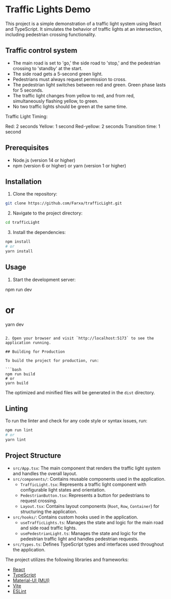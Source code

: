 # Traffic Lights Demo

This project is a simple demonstration of a traffic light system using React and TypeScript. It simulates the behavior of traffic lights at an intersection, including pedestrian crossing functionality.

## Traffic control system

- The main road is set to 'go,' the side road to 'stop,' and the pedestrian crossing to 'standby' at the start.
- The side road gets a 5-second green light.
- Pedestrians must always request permission to cross.
- The pedestrian light switches between red and green. Green phase lasts for 5 seconds.
- The traffic light changes from yellow to red, and from red, simultaneously flashing yellow, to green.
- No two traffic lights should be green at the same time.

Traffic Light Timing:

Red: 2 seconds
Yellow: 1 second
Red-yellow: 2 seconds
Transition time: 1 second

## Prerequisites

- Node.js (version 14 or higher)
- npm (version 6 or higher) or yarn (version 1 or higher)

## Installation

1. Clone the repository:

```bash
git clone https://github.com/Farxa/trafficLight.git
```

2. Navigate to the project directory:

```bash
cd trafficLight
```

3. Install the dependencies:

```bash
npm install
# or
yarn install
```

## Usage

1. Start the development server:

npm run dev

# or

yarn dev

````

2. Open your browser and visit `http://localhost:5173` to see the application running.

## Building for Production

To build the project for production, run:

```bash
npm run build
# or
yarn build
````

The optimized and minified files will be generated in the `dist` directory.

## Linting

To run the linter and check for any code style or syntax issues, run:

```bash
npm run lint
# or
yarn lint
```

## Project Structure

- `src/App.tsx`: The main component that renders the traffic light system and handles the overall layout.
- `src/components/`: Contains reusable components used in the application.
  - `TrafficLight.tsx`: Represents a traffic light component with configurable light states and orientation.
  - `PedestrianButton.tsx`: Represents a button for pedestrians to request crossing.
  - `Layout.tsx`: Contains layout components (`Root`, `Row`, `Container`) for structuring the application.
- `src/hooks/`: Contains custom hooks used in the application.
  - `useTrafficLights.ts`: Manages the state and logic for the main road and side road traffic lights.
  - `usePedestrianLight.ts`: Manages the state and logic for the pedestrian traffic light and handles pedestrian requests.
- `src/types.ts`: Defines TypeScript types and interfaces used throughout the application.

The project utilizes the following libraries and frameworks:

- [React](https://reactjs.org/)
- [TypeScript](https://www.typescriptlang.org/)
- [Material-UI (MUI)](https://mui.com/)
- [Vite](https://vitejs.dev/)
- [ESLint](https://eslint.org/)
